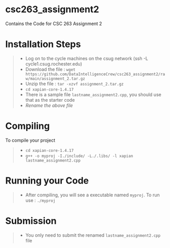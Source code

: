 # csc263_assignment2
Contains the Code for CSC 263 Assignment 2

# Installation Steps
> - Log on to the cycle machines on the csug network (ssh -L <username> cycle1.csug.rochester.edu)
> - Download the file : `wget https://github.com/DataIntelligenceCrew/csc263_assignment2/raw/main/assignment_2.tar.gz`
> - Unzip the file : `tar -xzvf assignment_2.tar.gz`
> - `cd xapian-core-1.4.17`
> - There is a sample file `lastname_assignment2.cpp`, you should use that as the starter code
> - *Rename the above file*
  
# Compiling
To compile your project
> - `cd xapian-core-1.4.17`
> - `g++ -o myproj -I./include/ -L./.libs/ -l xapian lastname_assignment2.cpp`

# Running your Code
> - After compiling, you will see a executable named `myproj`. To run use : `./myproj`
  
# Submission
> - You only need to submit the renamed `lastname_assignment2.cpp` file
